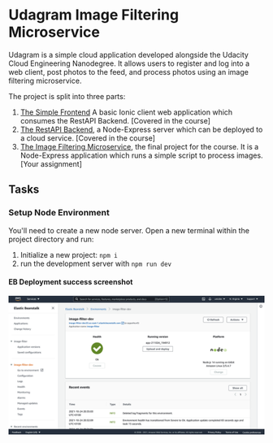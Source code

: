 # Udagram Image Filtering Microservice

Udagram is a simple cloud application developed alongside the Udacity Cloud
Engineering Nanodegree. It allows users to register and log into a web client,
post photos to the feed, and process photos using an image filtering
microservice.

The project is split into three parts:

1. [The Simple Frontend](https://github.com/udacity/cloud-developer/tree/master/course-02/exercises/udacity-c2-frontend)
   A basic Ionic client web application which consumes the RestAPI Backend.
   [Covered in the course]
2. [The RestAPI Backend](https://github.com/udacity/cloud-developer/tree/master/course-02/exercises/udacity-c2-restapi),
   a Node-Express server which can be deployed to a cloud service. [Covered in
   the course]
3. [The Image Filtering Microservice](https://github.com/udacity/cloud-developer/tree/master/course-02/project/image-filter-starter-code),
   the final project for the course. It is a Node-Express application which runs
   a simple script to process images. [Your assignment]

## Tasks

### Setup Node Environment

You'll need to create a new node server. Open a new terminal within the project
directory and run:

1. Initialize a new project: `npm i`
2. run the development server with `npm run dev`

#### EB Deployment success screenshot

![image-filter-success](./deployment_screenshots/image-filter-success.png)

